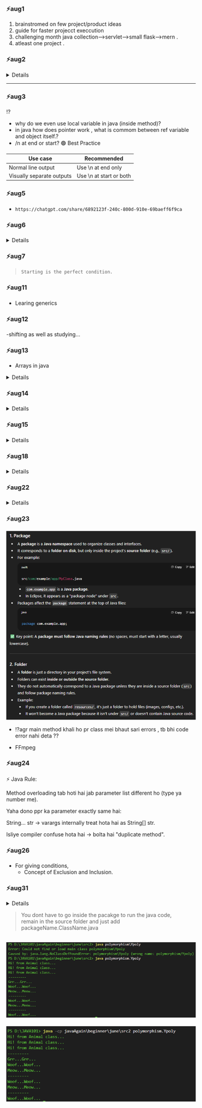 ### ⚡aug1
1. brainstromed on few project/product ideas
2. guide for faster projecct execcution
3. challenging month java collection-->servlet-->small flask-->mern .
4. atleast one project .

### ⚡aug2

<details>

>Two seperate class with their own main() method inside, each having some variables inside the main method.
- would they able to use each others datamembers?? 
- `no`

⁉️- for questions that come to my 🧠

#### Java vs C Executable Files (Platform Independence)
- C code compiled on Windows creates a .exe file (Windows only).
- C code compiled on Linux creates a Linux binary (Linux only).
- These executables are not interchangeable between OSes.
- Java code compiles to bytecode (.class/.jar), not native OS executables.
- The same Java bytecode runs on any OS with a JVM (Windows, Linux, Mac, etc.).
- JVM makes Java platform independent; C executables are platform dependent.

---

🖥️ C Language (Platform Dependent)  
C code is compiled by a compiler into machine-specific executable code.  

The compiler converts the code into a .exe or binary based on the OS and architecture.  

📌 Example:  
- On Windows → winCode.exe
- On Linux → linCode (no .exe, just binary)  

✅ Each OS needs separate compilation.  
🚫 You cannot run Windows executable on Linux, or vice versa.  

☕ Java Language (Platform Independent at bytecode level)  
Java code is compiled by the Java Compiler (javac) into bytecode (.class file).  

This bytecode is not tied to any specific OS.  

It runs using the Java Virtual Machine (JVM) which acts as a bridge between OS and bytecode.  

📌 Example:  
MyProgram.java → Compiled to → MyProgram.class  

This .class file can run on:  

Windows JVM  

Linux JVM  

Mac JVM (or any other OS with JVM)  

✅ Write once, run anywhere (as long as JVM is installed)  
🚫 But .class is not a standalone executable like .exe; it needs JVM to run.  


</details>

---


### ⚡aug3

⁉️ 
- why do we even use local variable in java (inside method)?
- in java how does pointer work , what is commom between ref variable and object itself.?
- /n at end or start?
🟢 Best Practice    

|Use case|Recommended|
|---|---|
|Normal line output|Use \n at end only |
|Visually separate outputs|Use \n at start or both |
	  

### ⚡aug5
- `https://chatgpt.com/share/6892123f-240c-800d-910e-69baeff6f9ca`

### ⚡aug6

<details>

#### java Circle class...

```java

+--------------------------+
|      METHOD AREA         |  <-- Class-level memory (shared)
+--------------------------+
| Circle class loaded       |
| static float pi = 3.14    |
| static int[] myArr2       |
|   → reference → @0xA123   |  <-- (points to heap array)
| static method staticInfo4() |
+--------------------------+


+--------------------------+
|           HEAP           |  <-- Object-level memory
+--------------------------+
| Array @0xA123             |  <-- static myArr2 actual data
|   [1, 2, 5, 11]           |
+--------------------------+
| c1 → Circle object @0xB101|
|   radius = 1              |
|   color = null            |
|   myArr1 → @0xC001        |
+--------------------------+
| Array @0xC001             |  <-- non-static array of c1
|   [1, 3, 7]               |
+--------------------------+
| c2 → Circle object @0xB102|
|   radius = 3              |
|   color = null            |
|   myArr1 → @0xC002        |
+--------------------------+
| Array @0xC002             |  <-- non-static array of c2
|   [1, 3, 7]               |
+--------------------------+


+--------------------------+
|          STACK           |  <-- Method-local memory (per thread)
+--------------------------+
| main()                   |
|   Circle c1 → @0xB101     |
|   Circle c2 → @0xB102     |
+--------------------------+
| c1.perimeter1()          |
|   float res              |
+--------------------------+
| c1.surfaceArea2()        |
|   float res              |
+--------------------------+
| c1.volume3()             |
|   float res              |
+--------------------------+
| c2.perimeter1()          |
|   float res              |
+--------------------------+
| c2.surfaceArea2()        |
|   float res              |
+--------------------------+
| c2.volume3()             |
|   float res              |
+--------------------------+
| staticInfo4()            |
|   int x = 360            |  <-- local variable of static method
+--------------------------+

```
</details>

### ⚡aug7

>`Starting is the perfect condition.`

### ⚡aug11  
- Learing generics

### ⚡aug12
-shifting as well as studying...

### ⚡aug13
- Arrays in java
<details>

```java
int[] numbers = {1, 2, 3, 4, 5};  

//This line creates an array of integers named numbers and initializes it with the values 1, 2, 3, 4, and 5. The square brackets [] tell Java that numbers is an array.

public class ArrayDemo {
    public static void main(String[] args) {
        int[] numbers = {1,2,3,4,5};
        int index=0;
        for(int i:numbers){
            System.out.println("Element at index "+index+" is "+i);
            index++;
        }
    }
}

```
</details>

### ⚡aug14

<details>

### SDLC
>SDLC is the structured process followed to design, develop, test, and deliver high-quality software within time and budget.

It helps teams work in steps so that:

- Requirements are clear

- Bugs are caught early

- Project stays on track


| Step                        | Purpose                                                   | Key Output                                 |
| --------------------------- | --------------------------------------------------------- | ------------------------------------------ |
| 1. **Requirement Analysis** | Understand *what* the client wants                        | SRS (Software Requirement Specification)   |
| 2. **Planning**             | Decide *how* to do it, cost, timeline                     | Project Plan                               |
| 3. **Design**               | Create blueprint of software (UI, database, architecture) | HLD & LLD (High-Level & Low-Level Designs) |
| 4. **Development**          | Write the actual code                                     | Source Code                                |
| 5. **Testing**              | Find and fix bugs                                         | Test Report                                |
| 6. **Deployment**           | Release software to production                            | Live System                                |
| 7. **Maintenance**          | Keep software running, update, fix                        | Patches, Updates                           |


</details>

### ⚡aug15

<details>

| Model                                      | Kaise Kaam Karta Hai                                               | Best For                                       | Cons                               |
| ------------------------------------------ | ------------------------------------------------------------------ | ---------------------------------------------- | ---------------------------------- |
| **1. Waterfall**                           | Steps strictly **one after another** (no going back)               | Simple, small projects with fixed requirements | No flexibility; changes are costly |
| **2. V-Model (Validation & Verification)** | Waterfall ka hi version, but har dev step ke saath testing planned | Projects needing strong QA                     | Still rigid                        |
| **3. Incremental Model**                   | Software deliver in **small working parts**                        | Medium projects, partial delivery possible     | Needs good planning                |
| **4. Iterative Model**                     | Build a basic version → improve in **repeated cycles**             | When requirements are not fully known          | Risk of rework                     |
| **5. Spiral Model**                        | Focus on **risk analysis** + repeated cycles                       | Large, high-risk projects                      | Expensive, complex                 |
| **6. Agile**                               | Break into **small sprints** (1–4 weeks), continuous feedback      | Projects with changing requirements            | Needs close client involvement     |
| **7. Big Bang**                            | No formal plan, start coding immediately                           | Very small, experimental projects              | High risk of failure               |

</details>


### ⚡aug18

<details>
array vs arrayList

</details>

### ⚡aug22
<details>

```java
public class Circle {   
    
    int radius;
    String color;
    
    static float pi = 3.142f;

    
    Circle(int radius) {
        this.radius = radius;
    }
    Circle(int radius,String color){
        this.radius = radius;
        this.color = color;
      }

    

    void perimeter1() {
        float res = 2 * this.radius * Circle.pi;

        System.out.printf("Circumference for the given radius is :- %.2f %n", res);
    }

    void surfaceArea2() {
        float res = 4 * pi * radius * this.radius;
        System.out.printf("Total surface Area for the given radius is :- %.2f %n", res);
    }

    void volume3() {
        float res = pi * radius * radius * radius * 4 / 3;
        System.out.printf("Volume for the given radius is :- %.2f%n", res);
    }
   
    static void staticInfo4() {
        int x = 360;
        System.out.printf("A cicrcle has %d degree's in it. %n", x);
    }

    int[] myArr1 = { 1, 3, 7 };
    static int[] myArr2 = { 1, 2, 5, 11 };
    
     
    //👇 see how I am making a static object of the class itself
    static Circle c3 = new Circle(9,"blue");


   public static void main(String[] args) {
      
      
        Circle.staticInfo4();
        System.out.println(Circle.pi);

        Circle c1 = new Circle(1);
        
        System.out.println(c1);
        c1.perimeter1();
        c1.volume3();
        c1.surfaceArea2();
        
        Circle c2 = new Circle(3);
        
        c2.volume3();
        c2.perimeter1();
        c2.surfaceArea2();
       
        c3.perimeter1();
        System.out.println(c1.myArr1[1]);

        System.out.println(Circle.myArr2[2]);

      
      
   }
}
```
</details>

### ⚡aug23
![alt text](image.png)

- ⁉️agr main method khali ho pr class mei bhaut sari errors , tb bhi code error nahi deta ??

- FFmpeg

### ⚡aug24

⚡ Java Rule:

Method overloading tab hoti hai jab parameter list different ho (type ya number me).

Yaha dono ppr ka parameter exactly same hai:

String... str → varargs internally treat hota hai as String[] str.

Isliye compiler confuse hota hai → bolta hai "duplicate method".


### ⚡aug26
 
- For giving conditions,
    - Concept of Exclusion and Inclusion.

### ⚡aug31

<details>

Ayush-Dube: terminal se ye java code kyu nahi chal rha 

VS Code: Aapka Java code terminal se run nahi ho raha ho sakta hai ki aapko sahi classpath ya package structure ka dhyan nahi diya gaya ho. Java me jab aap package ka use karte hain, toh aapko compile aur run karte waqt package path ka dhyan rakhna padta hai.

Ypoly.java file ka package hai `polymorphism`. Isliye aapko ye steps follow karne honge:

1. Terminal me us folder par jayein jahan `polymorphism` folder hai (yani `src2` ke andar).
2. Compile karne ke liye:
   
```
   javac polymorphism/Ypoly.java
   ```
3. Run karne ke liye:
   
```
   java polymorphism.Ypoly
   ```
Agar aap kisi aur directory me hain toh classpath specify karna padega:
```
java -cp . polymorphism.Ypoly
```

Agar ab bhi problem aaye toh ensure karein ki aapka folder structure sahi hai aur file ka naam aur package declaration match karte hain.

Aap terminal me directly run karne ke liye **Terminal: Create New Terminal** command ka use kar sakte hain.


Show in Command Palette

Ayush-Dube: jb meiny package polymorphism line comment kari tb ye code chal terminal mei but aab eclipse mei nahi chalyga kyu 

GitHub Copilot: Jab aap `package polymorphism;` line ko comment kar dete hain, toh Java file kisi package ka hissa nahi rehti. Is wajah se:

- **Terminal me:** Agar aap terminal me `src2/polymorphism` folder ke andar hain aur `javac Ypoly.java` run karte hain, toh bina package ke code compile/run ho jata hai.
- **Eclipse me:** Eclipse project structure packages ke hisaab se hota hai. Agar aapki file `polymorphism` folder ke andar hai, toh usme `package polymorphism;` hona chahiye. Agar nahi hai, toh Eclipse error dega: "The declared package does not match the expected package".

**Summary:**  
- **Terminal:** File ka package declaration aur folder structure match hona chahiye, warna bina package ke file root folder me honi chahiye.
- **Eclipse:** File ka package declaration aur uska folder structure match hona zaroori hai.

**Sahi tarika:**  
Agar file Ypoly.java me hai, toh `package polymorphism;` likhna chahiye.  
Agar bina package ke likhna hai, toh file ko `src2` ya kisi root folder me rakhein.

**Eclipse me chalane ke liye:**  
- `package polymorphism;` line uncomment karein.
- File ko `polymorphism` folder ke andar hi rakhein.

Aapko folder structure aur package declaration ko hamesha sync rakhna chahiye.

Ayush-Dube: [Running] cd "d:\JAVA101\javaAgain\beginner\june\src2\polymorphism\" && javac Ypoly.java && java Ypoly
Error: Could not find or load main class Ypoly
Caused by: java.lang.NoClassDefFoundError: Ypoly (wrong name: polymorphism/Ypoly)

[Done] exited with code=1 in 0.584 seconds

y?

GitHub Copilot: Aapko ye error isliye mil rahi hai kyunki aapki class `Ypoly` package `polymorphism` ke andar hai, lekin aap `java Ypoly` likh kar run kar rahe hain. Java ko fully qualified class name chahiye hota hai jab package use hota hai.

**Sahi tarika:**

Terminal me `src2` folder ke andar jaakar ye command run karein:

```
java polymorphism.Ypoly
```

Aapka command kuch aisa hona chahiye:
```
cd d:\JAVA101\javaAgain\beginner\june\src2
javac polymorphism\Ypoly.java
java polymorphism.Ypoly
```

**Note:**  
- Jab bhi package use karte hain, run karte waqt package ka naam zaroor dena hota hai.
- Agar aap `java Ypoly` likhenge toh Java root package me `Ypoly` dhundhega, lekin aapki class `polymorphism` package me hai.

**Summary:**  
`java polymorphism.Ypoly` likhen, tabhi code chalega.

---
---
Aapka code sahi hai, lekin aap Java class ko galat tarike se run kar rahe hain.  
**Java me class run karte waqt:**
- **Backslash (`\`) nahi, dot (`.`) ka use karein.**
- **`.class` extension nahi lagana hai.**

**Sahi command:**

```sh
java polymorphism.Ypoly
```

**Aapka folder structure:**
```
src2/
  └── polymorphism/
        └── Ypoly.java
```

**Steps:**

1. Pehle compile karein:
   ```
   javac polymorphism\Ypoly.java
   ```
2. Fir run karein:
   ```
   java polymorphism.Ypoly
   ```

**Galat commands:**
- `java polymorphism\Ypoly` ❌
- `java polymorphism\Ypoly.class` ❌

**Sahi command:**
- `java polymorphism.Ypoly` ✅

**Note:**  
Aapko `src2` folder ke andar hi ye command chalani hai, jaise aap kar rahe hain.

Agar ab bhi error aaye, to ensure karein ki `Ypoly.class` file `polymorphism` folder ke andar bani ho.  
Aap `dir polymorphism` command se check kar sakte hain.



</details>

>You dont have to go inside the pacakge to run the java code,  
 remain in the source folder and just add packageName.ClassName.java

 ![alt text](image-1.png)
 ---
 ![alt text](image-2.png)

 